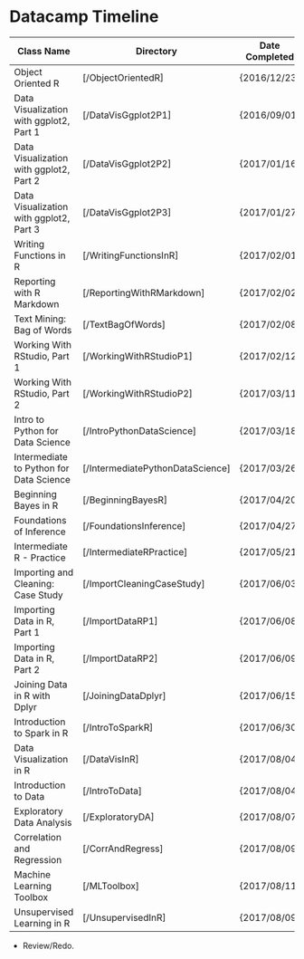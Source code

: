# Datacamp Timeline

| Class Name                              | Directory                        | Date Completed |
| ----------------------------------------| -------------------------------- | ---------------|
| Object Oriented R                       | [/ObjectOrientedR]               | {2016/12/23}   |
| Data Visualization with ggplot2, Part 1 | [/DataVisGgplot2P1]              | {2016/09/01}   | *
| Data Visualization with ggplot2, Part 2 | [/DataVisGgplot2P2]              | {2017/01/16}   |
| Data Visualization with ggplot2, Part 3 | [/DataVisGgplot2P3]              | {2017/01/27}   |
| Writing Functions in R                  | [/WritingFunctionsInR]           | {2017/02/01}   |
| Reporting with R Markdown               | [/ReportingWithRMarkdown]        | {2017/02/02}   |
| Text Mining: Bag of Words               | [/TextBagOfWords]                | {2017/02/08}   | *
| Working With RStudio, Part 1            | [/WorkingWithRStudioP1]          | {2017/02/12}   | *
| Working With RStudio, Part 2            | [/WorkingWithRStudioP2]          | {2017/03/11}   | *
| Intro to Python for Data Science        | [/IntroPythonDataScience]        | {2017/03/18}   |
| Intermediate to Python for Data Science | [/IntermediatePythonDataScience] | {2017/03/26}   |
| Beginning Bayes in R                    | [/BeginningBayesR]               | {2017/04/20}   |
| Foundations of Inference                | [/FoundationsInference]          | {2017/04/27}   |
| Intermediate R - Practice               | [/IntermediateRPractice]         | {2017/05/21}   |
| Importing and Cleaning: Case Study      | [/ImportCleaningCaseStudy]       | {2017/06/03}   |
| Importing Data in R, Part 1             | [/ImportDataRP1]                 | {2017/06/08}   |
| Importing Data in R, Part 2             | [/ImportDataRP2]                 | {2017/06/09}   |
| Joining Data in R with Dplyr            | [/JoiningDataDplyr]              | {2017/06/15}   |
| Introduction to Spark in R              | [/IntroToSparkR]                 | {2017/06/30}   |
| Data Visualization in R                 | [/DataVisInR]                    | {2017/08/04}   |
| Introduction to Data                    | [/IntroToData]                   | {2017/08/04}   |
| Exploratory Data Analysis               | [/ExploratoryDA]                 | {2017/08/07}   |
| Correlation and Regression              | [/CorrAndRegress]                | {2017/08/09}   |
| Machine Learning Toolbox                | [/MLToolbox]                     | {2017/08/11}   |
| Unsupervised Learning in R              | [/UnsupervisedInR]               | {2017/08/09}   |




* Review/Redo.